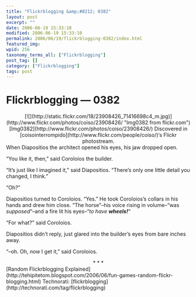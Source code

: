 ```yaml
---
title: "Flickrblogging &amp;#8212; 0382"
layout: post
excerpt: ""
date: 2006-06-19 15:33:10
modified: 2006-06-19 15:33:10
permalink: 2006/06/19/flickrblogging-0382/index.html
featured_img: 
wpid: 256
taxonomy_terms_all: ["Flickrblogging"]
post_tag: []
category: ["Flickrblogging"]
tags: post
---
```


# Flickrblogging &#8212; 0382

<div align="center">[![](http://static.flickr.com/18/23908426_71416698c4_m.jpg)](http://www.flickr.com/photos/coiso/23908426/ "Img0382 from flickr.com")  
[Img0382](http://www.flickr.com/photos/coiso/23908426/)  
Discovered in [coisointerrompido](http://www.flickr.com/people/coiso/)‘s Flickr photostream. </div>When Diapositios the architect opened his eyes, his jaw dropped open.

“You like it, then,” said Coroloios the builder.

“It’s just like I imagined it,” said Diapositios. “There’s only one little detail you changed, I think.”

“Oh?”

Diapositios turned to Coroloios. “Yes.” He took Coroloios’s collars in his hands and drew him close. “The horse”–his voice rising in volume–“was *supposed*“–and a fire lit his eyes–“*to have **wheels!***“

“For what?” said Coroloios.

Diapositios didn’t reply, just glared into the builder’s eyes from bare inches away.

“–oh. Oh, *now* I get it,” said Coroloios.

<div align="center">* * *</div>[Random Flickrblogging Explained](http://tehipitetom.blogspot.com/2006/06/fun-games-random-flickr-blogging.html)  
Technorati: [flickrblogging](http://technorati.com/tag/flickrblogging)